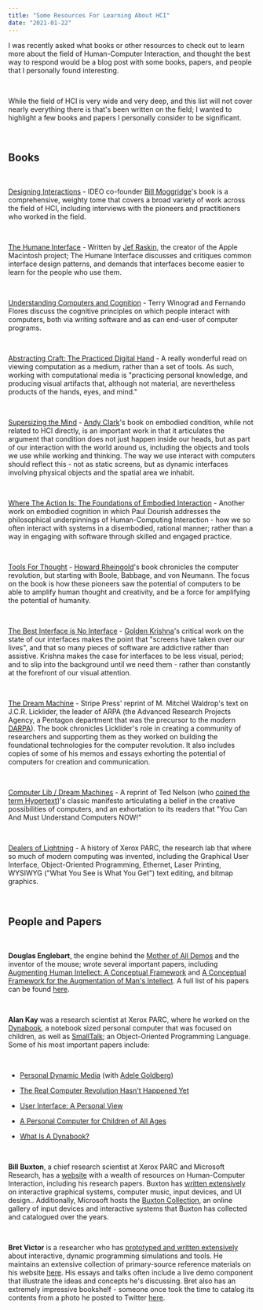```yaml
---
title: "Some Resources For Learning About HCI"
date: "2021-01-22"
---
```




I was recently asked what books or other resources to check out to learn more about the field of Human-Computer Interaction, and thought the best way to respond would be a blog post with some books, papers, and people that I personally found interesting. 

&nbsp;

While the field of HCI is very wide and very deep, and this list will not cover nearly everything there is that's been written on the field; I wanted to highlight a few books and papers I personally consider to be significant.	

&nbsp;



## **Books**

&nbsp;

[Designing Interactions](https://www.amazon.com/Designing-Interactions-Press-Bill-Moggridge/dp/0262134748) - IDEO co-founder [Bill Moggridge](https://www.amazon.com/Designing-Interactions-Press-Bill-Moggridge/dp/0262134748)'s book is a comprehensive, weighty tome that covers a broad variety of work across the field of HCI, including interviews with the pioneers and practitioners who worked in the field.

&nbsp;

[The Humane Interface](https://www.amazon.com/Humane-Interface-Directions-Designing-Interactive/dp/0201379376/ref=sr_1_1?dchild=1&keywords=the+humane+interface&qid=1611119530&sr=8-1) - Written by [Jef Raskin](https://web.stanford.edu/dept/SUL/sites/mac/primary/interviews/raskin/trans.html), the creator of the Apple Macintosh project; The Humane Interface discusses and critiques common interface design patterns, and demands that interfaces become easier to learn for the people who use them.

&nbsp;

[Understanding Computers and Cognition](https://www.amazon.com/Understanding-Computers-Cognition-Foundation-Design/dp/0201112973/ref=sr_1_1?dchild=1&keywords=Computers+and+Cognition&qid=1611119554&sr=8-1) - Terry Winograd and Fernando Flores discuss the cognitive principles on which people interact with computers, both via writing software and as can end-user of computer programs. 

&nbsp;

[Abstracting Craft: The Practiced Digital Hand](https://www.amazon.com/Abstracting-Craft-Practiced-Digital-Hand/dp/026263189X/ref=sr_1_1?dchild=1&keywords=abstracting+craft&qid=1611256334&sr=8-1) - A really wonderful read on viewing computation as a medium, rather than a set of tools. As such, working with computational media is "practicing personal knowledge, and producing visual artifacts that, although not material, are nevertheless products of the hands, eyes, and mind."

&nbsp;

[Supersizing the Mind](https://www.amazon.com/Supersizing-Mind-Embodiment-Cognitive-Philosophy/dp/0199773688/ref=sr_1_1?dchild=1&keywords=supersizing+the+mind+andy+clark&qid=1611256430&sr=8-1) - [Andy Clark](https://www.newyorker.com/magazine/2018/04/02/the-mind-expanding-ideas-of-andy-clark)'s book on embodied condition, while not related to HCI directly, is an important work in that it articulates the argument that condition does not just happen inside our heads, but as part of our interaction with the world around us, including the objects and tools we use while working and thinking. The way we use interact with computers should reflect this - not as static screens, but as dynamic interfaces involving physical objects and the spatial area we inhabit.

&nbsp;

[Where The Action Is: The Foundations of Embodied Interaction](https://www.amazon.com/Where-Action-MIT-Press-Foundations/dp/0262541785/ref=sr_1_1?dchild=1&keywords=where+the+action+is+dourish&qid=1611256413&sr=8-1) - Another work on embodied cognition in which Paul Dourish addresses the philosophical underpinnings of Human-Computing Interaction - how we so often interact with systems in a disembodied, rational manner; rather than a way in engaging with software through skilled and engaged practice.

&nbsp;

[Tools For Thought](https://www.amazon.com/Tools-Thought-History-Mind-Expanding-Technology/dp/0262681153/ref=sr_1_1?dchild=1&keywords=Tools+For+Thought&qid=1611119610&sr=8-1) - [Howard Rheingold](https://rheingold.com/)'s book chronicles the computer revolution, but starting with Boole, Babbage, and von Neumann. The focus on the book is how these pioneers saw the potential of computers to be able to amplify human thought and creativity, and be a force for amplifying the potential of humanity. 

&nbsp;

[The Best Interface is No Interface](https://www.amazon.com/Best-Interface-No-brilliant-technology/dp/0133890333) - [Golden Krishna](https://www.goldenkrishna.com/)'s critical work on the state of our interfaces makes the point that "screens have taken over our lives", and that so many pieces of software are addictive rather than assistive. Krishna makes the case for interfaces to be less visual, period; and to slip into the background until we need them - rather than constantly at the forefront of our visual attention.

&nbsp;

[The Dream Machine](https://www.amazon.com/Dream-Machine-M-Mitchell-Waldrop/dp/1732265119/ref=sr_1_2?dchild=1&keywords=the+dream+machine&qid=1611119650&sr=8-2) - Stripe Press' reprint of M. Mitchel Waldrop's text on J.C.R. Licklider, the leader of ARPA (the Advanced Research Projects Agency, a Pentagon department that was the precursor to the modern [DARPA](https://www.darpa.mil/)). The book chronicles Licklider's role in creating a community of researchers and supporting them as they worked on building the foundational technologies for the computer revolution. It also includes copies of some of his memos and essays exhorting the potential of computers for creation and communication. 

&nbsp;

[Computer Lib / Dream Machines](https://computerlibbook.com/) - A reprint of Ted Nelson (who [coined the term Hypertext](https://crm.org/articles/ted-nelson-hypertext-and-hippie-modernism))'s classic manifesto articulating a belief in the creative possibilities of computers, and an exhortation to its readers that "You Can And Must Understand Computers NOW!"

&nbsp;

[Dealers of Lightning](https://www.amazon.com/Dealers-Lightning-Xerox-PARC-Computer/dp/0887309895) - A history of Xerox PARC, the research lab that where so much of modern computing was invented, including the Graphical User Interface, Object-Oriented Programming, Ethernet, Laser Printing, WYSIWYG ("What You See is What You Get") text editing, and bitmap graphics. 

&nbsp;

## **People and Papers**

&nbsp;

**Douglas Englebart**, the engine behind the [Mother of All Demos](https://www.dougengelbart.org/content/view/209/448/) and the inventor of the mouse; wrote several important papers, including [Augmenting Human Intellect: A Conceptual Framework](https://www.dougengelbart.org/content/view/138/000/) and [A Conceptual Framework for the
Augmentation of Man's Intellect](https://www.dougengelbart.org/content/view/382/000/). A full list of his papers can be found [here](https://www.dougengelbart.org/content/view/164/000/).

&nbsp;

**Alan Kay** was a research scientist at Xerox PARC, where he worked on the [Dynabook](https://history-computer.com/dynabook-complete-history-of-the-dynabook-computer/), a notebook sized personal computer that was focused on children, as well as [SmallTalk](http://worrydream.com/EarlyHistoryOfSmalltalk/); an Object-Oriented Programming Language. Some of his most important papers include:

&nbsp;

* [Personal Dynamic Media](http://worrydream.com/refs/Kay%20-%20Personal%20Dynamic%20Media.pdf) (with [Adele Goldberg](https://en.wikipedia.org/wiki/Adele_Goldberg_(computer_scientist)))

* [The Real Computer Revolution Hasn't Happened Yet](http://worrydream.com/refs/Kay%20-%20The%20Real%20Computer%20Revolution%20Hasn%e2%80%99t%20Happened%20Yet.pdf)

* [User Interface: A Personal View](http://worrydream.com/refs/Kay%20-%20User%20Interface,%20a%20Personal%20View.pdf)

* [A Personal Computer for Children of All Ages](http://worrydream.com/refs/Kay%20-%20A%20Personal%20Computer%20for%20Children%20of%20All%20Ages.pdf)

* [What Is A Dynabook?](http://worrydream.com/refs/Kay%20-%20What%20is%20a%20Dynabook.pdf)

  &nbsp;

**Bill Buxton**, a chief research scientist at Xerox PARC and Microsoft Research, has a [website](https://www.billbuxton.com/) with a wealth of resources on Human-Computer Interaction, including his research papers. Buxton has [written extensively]() on interactive graphical systems, computer music, input devices, and UI design.. Additionally, Microsoft hosts the [Buxton Collection](https://www.microsoft.com/buxtoncollection), an online gallery of input devices and interactive systems that Buxton has collected and catalogued over the years. 

&nbsp;

**Bret Victor** is a researcher who has [prototyped and written extensively](http://worrydream.com/#) about interactive, dynamic programming simulations and tools. He maintains an extensive collection of primary-source reference materials on his website [here](http://worrydream.com/refs/). His essays and talks often include a live demo component that illustrate the ideas and concepts he's discussing. Bret also has an extremely impressive bookshelf - someone once took the time to catalog its contents from a photo he posted to Twitter [here](https://theinternate.com/2016/04/03/brett-victors-bookshelf.html).

